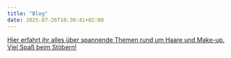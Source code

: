 ```yaml
---
title: "Blog"
date: 2025-07-26T10:30:41+02:00
---
```

[Hier erfahrt ihr alles über spannende Themen rund um Haare und Make-up. Viel Spaß beim Stöbern!](https://blogsonjashaarstyle.blogspot.com/?m=1)

